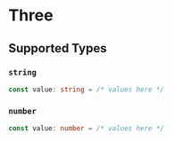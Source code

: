 # Three


## Supported Types

### `string`

```typescript
const value: string = /* values here */
```

### `number`

```typescript
const value: number = /* values here */
```

